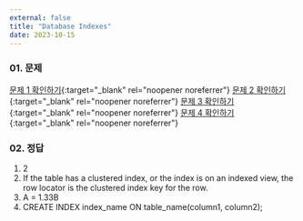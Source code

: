 ```yaml
---
external: false
title: "Database Indexes"
date: 2023-10-15
---
```


### 01. 문제

[문제 1 확인하기](https://www.hackerrank.com/challenges/indexes-1/problem?isFullScreen=true){:target="_blank" rel="noopener noreferrer"}
[문제 2 확인하기](https://www.hackerrank.com/challenges/indexes-2/problem){:target="_blank" rel="noopener noreferrer"}
[문제 3 확인하기](https://www.hackerrank.com/challenges/indexes-3/problem){:target="_blank" rel="noopener noreferrer"}
[문제 4 확인하기](https://www.hackerrank.com/challenges/indexes-4/problem){:target="_blank" rel="noopener noreferrer"}

### 02. 정답

1. 2
2. If the table has a clustered index, or the index is on an indexed view, the row locator is the clustered index key for the row.
3. A = 1.33B
4. CREATE INDEX index_name ON table_name(column1, column2);
